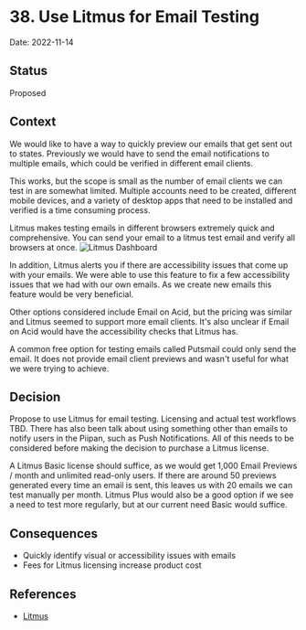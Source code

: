 # 38. Use Litmus for Email Testing

Date: 2022-11-14

## Status

Proposed

## Context

We would like to have a way to quickly preview our emails that get sent out to states. Previously we would have to send the email notifications to multiple emails, which could be verified in different email clients.

This works, but the scope is small as the number of email clients we can test in are somewhat limited. Multiple accounts need to be created, different mobile devices, and a variety of desktop apps that need to be installed and verified is a time consuming process.

Litmus makes testing emails in different browsers extremely quick and comprehensive. You can send your email to a litmus test email and verify all browsers at once.
![Litmus Dashboard](https://user-images.githubusercontent.com/100242029/199254427-5bca8458-5e12-44a3-b3f3-4bd578c9aa3d.png)

In addition, Litmus alerts you if there are accessibility issues that come up with your emails. We were able to use this feature to fix a few accessibility issues that we had with our own emails. As we create new emails this feature would be very beneficial.

Other options considered include Email on Acid, but the pricing was similar and Litmus seemed to support more email clients. It's also unclear if Email on Acid would have the accessibility checks that Litmus has.

A common free option for testing emails called Putsmail could only send the email. It does not provide email client previews and wasn't useful for what we were trying to achieve.

## Decision

Propose to use Litmus for email testing. Licensing and actual test workflows TBD. There has also been talk about using something other than emails to notify users in the Piipan, such as Push Notifications. All of this needs to be considered before making the decision to purchase a Litmus license.

A Litmus Basic license should suffice, as we would get 1,000 Email Previews / month and unlimited read-only users. If there are around 50 previews generated every time an email is sent, this leaves us with 20 emails we can test manually per month. Litmus Plus would also be a good option if we see a need to test more regularly, but at our current need Basic would suffice.

## Consequences

-  Quickly identify visual or accessibility issues with emails
-  Fees for Litmus licensing increase product cost

## References
* [Litmus](https://www.litmus.com/email-testing/)